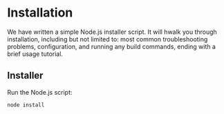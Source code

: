 # Installation

We have written a simple Node.js installer script.
It will hwalk you through installation, including but not limited to: most common troubleshooting problems, configuration, and running any build commands, ending with a brief usage tutorial.

## Installer

Run the Node.js script:

```bash
node install
```

